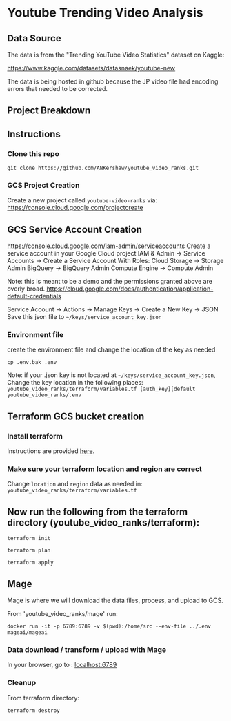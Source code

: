 # Youtube Trending Video Analysis

## Data Source 

The data is from the "Trending YouTube Video Statistics" dataset on Kaggle:

https://www.kaggle.com/datasets/datasnaek/youtube-new

The data is being hosted in github because the JP video file had encoding errors that needed to be corrected. 


## Project Breakdown


## Instructions

### Clone this repo

``` commandline
git clone https://github.com/ANKershaw/youtube_video_ranks.git
```

### GCS Project Creation

Create a new project called `youtube-video-ranks` via: https://console.cloud.google.com/projectcreate

## GCS Service Account Creation

https://console.cloud.google.com/iam-admin/serviceaccounts
Create a service account in your Google Cloud project 
IAM & Admin -> Service Accounts -> Create a Service Account 
    With Roles:
        Cloud Storage -> Storage Admin
        BigQuery -> BigQuery Admin
        Compute Engine -> Compute Admin 


Note: this is meant to be a demo and the permissions granted above are overly broad. 
https://cloud.google.com/docs/authentication/application-default-credentials

Service Account -> Actions -> Manage Keys -> Create a New Key -> JSON
    Save this json file to `~/keys/service_account_key.json`

### Environment file

create the environment file and change the location of the key as needed

```commandline
cp .env.bak .env
```

Note: if your .json key is not located at `~/keys/service_account_key.json`,
Change the key location in the following places:
`youtube_video_ranks/terraform/variables.tf [auth_key][default`
`youtube_video_ranks/.env`

## Terraform GCS bucket creation

### Install terraform 
Instructions are provided [here](https://developer.hashicorp.com/terraform/tutorials/aws-get-started/install-cli).

### Make sure your terraform location and region are correct

Change `location` and `region` data as needed in: 
    `youtube_video_ranks/terraform/variables.tf`


## Now run the following from the terraform directory (youtube_video_ranks/terraform):
```commandline
terraform init

terraform plan

terraform apply
```
    

## Mage

Mage is where we will download the data files, process, and upload to GCS. 

From 'youtube_video_ranks/mage' run:
```commandline
docker run -it -p 6789:6789 -v $(pwd):/home/src --env-file ../.env mageai/mageai
```

### Data download / transform / upload with Mage

In your browser, go to :
[localhost:6789](http://localhost:6789/pipelines/youtube_video_ranks/edit?sideview=tree)




### Cleanup

From terraform directory:
```commandline
terraform destroy
```